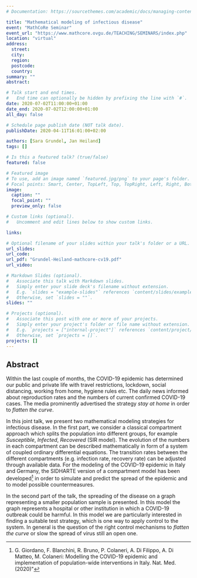 ```yaml
---
# Documentation: https://sourcethemes.com/academic/docs/managing-content/

title: "Mathematical modeling of infectious disease"
event: "MathCoRe Seminar"
event_url: "https://www.mathcore.ovgu.de/TEACHING/SEMINARS/index.php"
location: "virtual"
address:
  street:
  city:
  region:
  postcode:
  country:
summary: ""
abstract: 

# Talk start and end times.
#   End time can optionally be hidden by prefixing the line with `#`.
date: 2020-07-02T11:00:00+01:00
date_end: 2020-07-02T12:00:00+01:00
all_day: false

# Schedule page publish date (NOT talk date).
publishDate: 2020-04-11T16:01:00+02:00

authors: [Sara Grundel, Jan Heiland]
tags: []

# Is this a featured talk? (true/false)
featured: false

# Featured image
# To use, add an image named `featured.jpg/png` to your page's folder. 
# Focal points: Smart, Center, TopLeft, Top, TopRight, Left, Right, BottomLeft, Bottom, BottomRight.
image:
  caption: ""
  focal_point: ""
  preview_only: false

# Custom links (optional).
#   Uncomment and edit lines below to show custom links.

links:

# Optional filename of your slides within your talk's folder or a URL.
url_slides: 
url_code:
url_pdf: "Grundel-Heiland-mathcore-cv19.pdf"
url_video:

# Markdown Slides (optional).
#   Associate this talk with Markdown slides.
#   Simply enter your slide deck's filename without extension.
#   E.g. `slides = "example-slides"` references `content/slides/example-slides.md`.
#   Otherwise, set `slides = ""`.
slides: ""

# Projects (optional).
#   Associate this post with one or more of your projects.
#   Simply enter your project's folder or file name without extension.
#   E.g. `projects = ["internal-project"]` references `content/project/deep-learning/index.md`.
#   Otherwise, set `projects = []`.
projects: []
---
```


## Abstract

Within the last couple of months, the COVID-19 epidemic has determined our
public and private life with travel restrictions, lockdown, social distancing,
working from home, hygiene rules etc. The daily news informed about reproduction
rates and the numbers of current confirmed COVID-19 cases. The media prominently
advertised the strategy *stay at home* in order to *flatten the curve*.

In this joint talk, we present two mathematical modeling strategies for
infectious disease. In the first part, we consider a classical compartment
approach which splits the population into different groups, for example
*Susceptible*, *Infected*, *Recovered* (SIR model). The evolution of the numbers
in each compartment can be described mathematically in form of a system of
coupled ordinary differential equations. The transition rates between the
different compartments (e.g. infection rate, recovery rate) can be adjusted
through available data. For the modeling of the COVID-19 epidemic in Italy and
Germany, the SIDHARTE version of a compartment model has been developed[^1] in
order to simulate and predict the spread of the epidemic and to model possible
countermeasures.

In the second part of the talk, the spreading of the disease on a graph
representing a smaller population sample is presented. In this model the graph
represents a hospital or other institution in which a COVID-19 outbreak could be
harmful. In this model we are particularly interested in finding a suitable test
strategy, which is one way to apply control to the system. In general is the
question of the right control mechanisms to *flatten the curve* or slow the
spread of virus still an open one.

[^1]: G. Giordano, F. Blanchini, R. Bruno, P. Colaneri, A. Di Filippo, A. Di Matteo, M. Colaneri: Modelling the COVID-19 epidemic and implementation of population-wide interventions in Italy. Nat. Med. (2020)"
